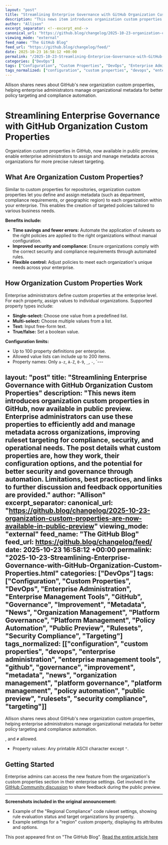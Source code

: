 ```yaml
---
layout: "post"
title: "Streamlining Enterprise Governance with GitHub Organization Custom Properties"
description: "This news item introduces organization custom properties in GitHub, now available in public preview. Enterprise administrators can use these properties to efficiently add and manage metadata across organizations, improving ruleset targeting for compliance, security, and operational needs. The post details what custom properties are, how they work, their configuration options, and the potential for better security and governance through automation. Limitations, best practices, and links to further discussion and feedback opportunities are provided."
author: "Allison"
excerpt_separator: <!--excerpt_end-->
canonical_url: "https://github.blog/changelog/2025-10-23-organization-custom-properties-are-now-available-in-public-preview"
viewing_mode: "external"
feed_name: "The GitHub Blog"
feed_url: "https://github.blog/changelog/feed/"
date: 2025-10-23 16:58:12 +00:00
permalink: "/2025-10-23-Streamlining-Enterprise-Governance-with-GitHub-Organization-Custom-Properties.html"
categories: ["DevOps"]
tags: ["Configuration", "Custom Properties", "DevOps", "Enterprise Administration", "Enterprise Management Tools", "GitHub", "Governance", "Improvement", "Metadata", "News", "Organization Management", "Platform Governance", "Platform Management", "Policy Automation", "Public Preview", "Rulesets", "Security Compliance", "Targeting"]
tags_normalized: ["configuration", "custom properties", "devops", "enterprise administration", "enterprise management tools", "github", "governance", "improvement", "metadata", "news", "organization management", "platform governance", "platform management", "policy automation", "public preview", "rulesets", "security compliance", "targeting"]
---
```


Allison shares news about GitHub's new organization custom properties, helping enterprise administrators manage organizational metadata for better policy targeting and compliance automation.<!--excerpt_end-->

# Streamlining Enterprise Governance with GitHub Organization Custom Properties

Organization custom properties in GitHub, now available in public preview, enable enterprise administrators to assign and manage metadata across organizations for more precise ruleset targeting.

## What Are Organization Custom Properties?

Similar to custom properties for repositories, organization custom properties let you define and assign metadata (such as department, compliance requirements, or geographic region) to each organization within your enterprise. This enables the creation of targeted policies tailored to various business needs.

**Benefits include:**

- **Time savings and fewer errors:** Automate the application of rulesets so the right policies are applied to the right organizations without manual configuration.
- **Improved security and compliance:** Ensure organizations comply with the correct security and compliance requirements through automated rules.
- **Flexible control:** Adjust policies to meet each organization's unique needs across your enterprise.

## How Organization Custom Properties Work

Enterprise administrators define custom properties at the enterprise level. For each property, assign values to individual organizations. Supported property types include:

- **Single-select:** Choose one value from a predefined list.
- **Multi-select:** Choose multiple values from a list.
- **Text:** Input free-form text.
- **True/false:** Set a boolean value.

**Configuration limits:**

- Up to 100 property definitions per enterprise.
- Allowed value lists can include up to 200 items.
- Property names: Only `a-z`, `A-Z`, `0-9`, `_`, `-`, `---

layout: "post"
title: "Streamlining Enterprise Governance with GitHub Organization Custom Properties"
description: "This news item introduces organization custom properties in GitHub, now available in public preview. Enterprise administrators can use these properties to efficiently add and manage metadata across organizations, improving ruleset targeting for compliance, security, and operational needs. The post details what custom properties are, how they work, their configuration options, and the potential for better security and governance through automation. Limitations, best practices, and links to further discussion and feedback opportunities are provided."
author: "Allison"
excerpt_separator: <!--excerpt_end-->
canonical_url: "https://github.blog/changelog/2025-10-23-organization-custom-properties-are-now-available-in-public-preview"
viewing_mode: "external"
feed_name: "The GitHub Blog"
feed_url: https://github.blog/changelog/feed/
date: 2025-10-23 16:58:12 +00:00
permalink: "2025-10-23-Streamlining-Enterprise-Governance-with-GitHub-Organization-Custom-Properties.html"
categories: ["DevOps"]
tags: ["Configuration", "Custom Properties", "DevOps", "Enterprise Administration", "Enterprise Management Tools", "GitHub", "Governance", "Improvement", "Metadata", "News", "Organization Management", "Platform Governance", "Platform Management", "Policy Automation", "Public Preview", "Rulesets", "Security Compliance", "Targeting"]
tags_normalized: [["configuration", "custom properties", "devops", "enterprise administration", "enterprise management tools", "github", "governance", "improvement", "metadata", "news", "organization management", "platform governance", "platform management", "policy automation", "public preview", "rulesets", "security compliance", "targeting"]]
---

Allison shares news about GitHub's new organization custom properties, helping enterprise administrators manage organizational metadata for better policy targeting and compliance automation.<!--excerpt_end-->

, and `#` allowed.

- Property values: Any printable ASCII character except `"`.

## Getting Started

Enterprise admins can access the new feature from the organization's custom properties section in their enterprise settings. Get involved in the [GitHub Community discussion](https://gh.io/org-properties-discussion) to share feedback during the public preview.

---

**Screenshots included in the original announcement:**

- Example of the "Regional Compliance" code ruleset settings, showing rule evaluation status and target organizations by property.
- Example settings for a "region" custom property, displaying its attributes and options.

This post appeared first on "The GitHub Blog". [Read the entire article here](https://github.blog/changelog/2025-10-23-organization-custom-properties-are-now-available-in-public-preview)
